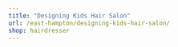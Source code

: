 ```yaml
---
title: "Designing Kids Hair Salon"
url: /east-hampton/designing-kids-hair-salon/
shop: hairdresser
---
```

